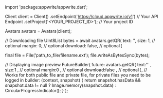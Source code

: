 import 'package:appwrite/appwrite.dart';

Client client = Client()
    .setEndpoint('https://cloud.appwrite.io/v1') // Your API Endpoint
    .setProject('&lt;YOUR_PROJECT_ID&gt;'); // Your project ID

Avatars avatars = Avatars(client);

// Downloading file
UInt8List bytes = await avatars.getQR(
    text: '<TEXT>',
    size: 1, // optional
    margin: 0, // optional
    download: false, // optional
)

final file = File('path_to_file/filename.ext');
file.writeAsBytesSync(bytes);

// Displaying image preview
FutureBuilder(
    future: avatars.getQR(
    text:'<TEXT>' ,
    size:1 , // optional
    margin:0 , // optional
    download:false , // optional
), // Works for both public file and private file, for private files you need to be logged in
    builder: (context, snapshot) {
      return snapshot.hasData && snapshot.data != null
          ? Image.memory(snapshot.data)
          : CircularProgressIndicator();
    }
);
